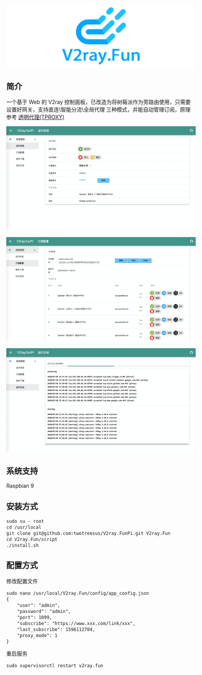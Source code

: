 ![logo.png](pic/logo.png)

## 简介

一个基于 Web 的 V2ray 控制面板，已改造为将树莓派作为旁路由使用，只需要设置好网关，支持直连\智能分流\全局代理 三种模式，并能自动管理订阅，原理参考 [透明代理(TPROXY)
](https://guide.v2fly.org/app/tproxy.html#%E5%BC%80%E6%9C%BA%E8%87%AA%E5%8A%A8%E8%BF%90%E8%A1%8C%E9%80%8F%E6%98%8E%E4%BB%A3%E7%90%86%E8%A7%84%E5%88%99)

![1.png](pic/1.png)

![2.png](pic/2.png)

![3.png](pic/3.png)

## 系统支持
Raspbian 9

## 安装方式
```
sudo su - root
cd /usr/local
git clone git@github.com:twotreesus/V2ray.FunPi.git V2ray.Fun
cd V2ray.Fun/script
./install.sh
```

## 配置方式
修改配置文件

```
sudo nano /usr/local/V2ray.Fun/config/app_config.json
{
    "user": "admin",
    "password": "admin",
    "port": 1099,
    "subscribe": "https://www.xxx.com/link/xxx",
    "last_subscribe": 1596112704,
    "proxy_mode": 1
}
```
重启服务

```
sudo supervisorctl restart v2ray.fun
```
